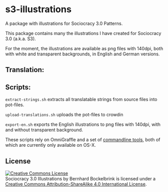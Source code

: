 # s3-illustrations

A package with illustrations for Sociocracy 3.0 Patterns.

This package contains many the illustrations I have created for Sociocracy 3.0 (a.k.a. S3). 

For the moment, the illustrations are available as png files with 140dpi, both with white and transparent backgrounds, in English and German versions.


## Translation:



## Scripts:

`extract-strings.sh` extracts all translatable strings from source files into pot-files. 

`upload-translations.sh` uploads the pot-files to crowdin

`export-en.sh` exports the English illustrations to png files with 140dpi, with and without transparent background.

These scripts rely on OmniGraffle and a set of [commandline tools](https://github.com/bboc/omnigraffle-export), both of which are currently only available on OS-X.


## License 


<a rel="license" href="http://creativecommons.org/licenses/by-sa/4.0/"><img alt="Creative Commons License" style="border-width:0" src="https://i.creativecommons.org/l/by-sa/4.0/88x31.png" /></a><br /><span xmlns:dct="http://purl.org/dc/terms/" href="http://purl.org/dc/dcmitype/StillImage" property="dct:title" rel="dct:type">Sociocracy 3.0 Illustrations</span> by <span xmlns:cc="http://creativecommons.org/ns#" property="cc:attributionName">Bernhard Bockelbrink</span> is licensed under a <a rel="license" href="http://creativecommons.org/licenses/by-sa/4.0/">Creative Commons Attribution-ShareAlike 4.0 International License</a>.
